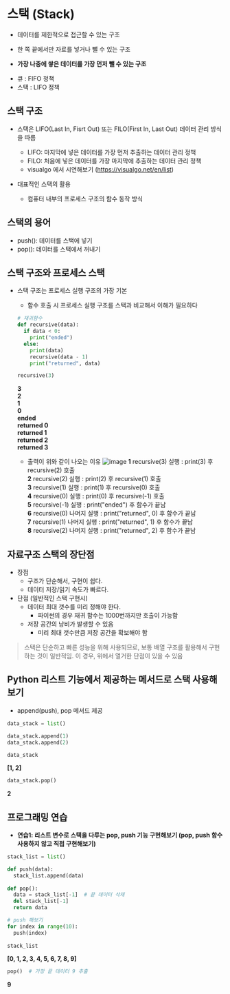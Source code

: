 # 스택 (Stack)
* 데이터를 제한적으로 접근할 수 있는 구조
 - 한 쪽 끝에서만 자료를 넣거나 뺄 수 있는 구조
* **가장 나중에 쌓은 데이터를 가장 먼저 뺄 수 있는 구조**
 - 큐 : FIFO 정책
 - 스택 : LIFO 정책
 
## 스택 구조
* 스택은 LIFO(Last In, Fisrt Out) 또는 FILO(First In, Last Out) 데이터 관리 방식을 따름
  - LIFO: 마지막에 넣은 데이터를 가장 먼저 추출하는 데이터 관리 정책
  - FILO: 처음에 넣은 데이터를 가장 마지막에 추출하는 데이터 관리 정책
  - visualgo 에서 시연해보기 (https://visualgo.net/en/list)
  
  
* 대표적인 스택의 활용
  - 컴퓨터 내부의 프로세스 구조의 함수 동작 방식
  
## 스택의 용어
* push(): 데이터를 스택에 넣기
* pop(): 데이터를 스택에서 꺼내기

## 스택 구조와 프로세스 스택
* 스택 구조는 프로세스 실행 구조의 가장 기본
  - 함수 호출 시 프로세스 실행 구조를 스택과 비교해서 이해가 필요하다
  ```python
  # 재귀함수
  def recursive(data):
    if data < 0:
      print("ended")
    else:
      print(data)
      recursive(data - 1)
      print("returned", data)
  ```
  ```python
  recursive(3)
  ```
  **3**  
  **2**  
  **1**  
  **0**  
  **ended**  
  **returned 0**  
  **returned 1**  
  **returned 2**  
  **returned 3**
    
  - 출력이 위와 같이 나오는 이유
  ![image](https://user-images.githubusercontent.com/79209568/110643948-f1e2a600-81f7-11eb-84b9-2b93ad8e9323.png)
   **1** recursive(3) 실행 : print(3) 후 recursive(2) 호출  
   **2** recursive(2) 실행 : print(2) 후 recursive(1) 호출  
   **3** recursive(1) 실행 : print(1) 후 recursive(0) 호출  
   **4** recursive(0) 실행 : print(0) 후 recursive(-1) 호출  
   **5** recursive(-1) 실행 : print("ended") 후 함수가 끝남  
   **6** recursive(0) 나머지 실행 : print("returned", 0) 후 함수가 끝남  
   **7** recursive(1) 나머지 실행 : print("returned", 1) 후 함수가 끝남  
   **8** recursive(2) 나머지 실행 : print("returned", 2) 후 함수가 끝남  
  
  
## 자료구조 스택의 장단점
* 장점
  - 구조가 단순해서, 구현이 쉽다.
  - 데이터 저장/읽기 속도가 빠르다.
* 단점 (일반적인 스택 구현시) 
  - 데이터 최대 갯수를 미리 정해야 한다. 
    - 파이썬의 경우 재귀 함수는 1000번까지만 호출이 가능함
  - 저장 공간의 낭비가 발생할 수 있음
    - 미리 최대 갯수만큼 저장 공간을 확보해야 함

> 스택은 단순하고 빠른 성능을 위해 사용되므로, 보통 배열 구조를 활용해서 구현하는 것이 일반적임.
> 이 경우, 위에서 열거한 단점이 있을 수 있음


## Python 리스트 기능에서 제공하는 메서드로 스택 사용해보기
- append(push), pop 메서드 제공
```python
data_stack = list()

data_stack.append(1)
data_stack.append(2)
```
```python
data_stack
```
**[1, 2]**

```python
data_stack.pop()
```
**2**


## 프로그래밍 연습
- **연습1: 리스트 변수로 스택을 다루는 pop, push 기능 구현해보기 (pop, push 함수 사용하지 않고 직접 구현해보기)**
```python
stack_list = list()

def push(data):
  stack_list.append(data)
  
def pop():
  data = stack_list[-1]  # 끝 데이터 삭제
  del stack_list[-1]
  return data
```
```python
# push 해보기
for index in range(10):
  push(index)
  
stack_list
```
**[0, 1, 2, 3, 4, 5, 6, 7, 8, 9]**

```python
pop()  # 가장 끝 데이터 9 추출
```
**9**


